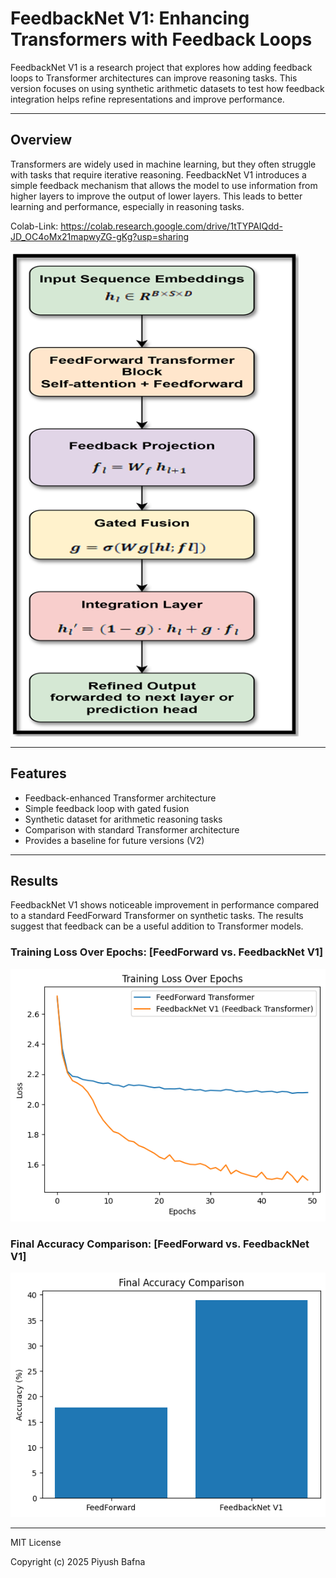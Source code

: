 # FeedbackNet V1: Enhancing Transformers with Feedback Loops

FeedbackNet V1 is a research project that explores how adding feedback loops to Transformer architectures can improve reasoning tasks. This version focuses on using synthetic arithmetic datasets to test how feedback integration helps refine representations and improve performance.

---
## Overview

Transformers are widely used in machine learning, but they often struggle with tasks that require iterative reasoning. FeedbackNet V1 introduces a simple feedback mechanism that allows the model to use information from higher layers to improve the output of lower layers. This leads to better learning and performance, especially in reasoning tasks.

Colab-Link: https://colab.research.google.com/drive/1tTYPAIQdd-JD_OC4oMx21mapwyZG-gKg?usp=sharing

![alt text](image-2.png)

---
## Features

- Feedback-enhanced Transformer architecture
- Simple feedback loop with gated fusion
- Synthetic dataset for arithmetic reasoning tasks
- Comparison with standard Transformer architecture
- Provides a baseline for future versions (V2)

---
## Results

FeedbackNet V1 shows noticeable improvement in performance compared to a standard FeedForward Transformer on synthetic tasks. The results suggest that feedback can be a useful addition to Transformer models.

### Training Loss Over Epochs: [FeedForward vs. FeedbackNet V1]
![alt text](image.png)

### Final Accuracy Comparison: [FeedForward vs. FeedbackNet V1]
![alt text](image-1.png)

---
MIT License

Copyright (c) 2025 Piyush Bafna 